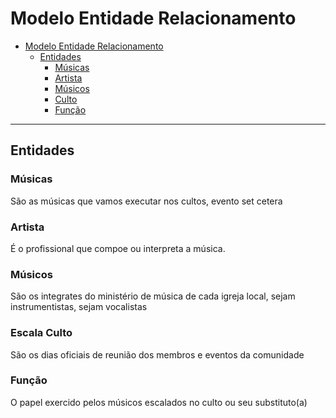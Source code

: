 # Modelo Entidade Relacionamento

- [Modelo Entidade Relacionamento](#modelo-entidade-relacionamento)
  - [Entidades](#entidades)
    - [Músicas](#músicas)
    - [Artista](#artista)
    - [Músicos](#músicos)
    - [Culto](#culto)
    - [Função](#função)

---

## Entidades

### Músicas

São as músicas que vamos executar nos cultos, evento set cetera

### Artista

É o profissional que compoe ou interpreta a música.

### Músicos

São os integrates do ministério de música de cada igreja local, sejam instrumentistas, sejam vocalistas

### Escala Culto

São os dias oficiais de reunião dos membros e eventos  da comunidade

### Função

O papel exercido pelos músicos escalados no culto ou seu substituto(a)

